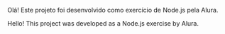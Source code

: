 Olá! Este projeto foi desenvolvido como exercício de Node.js pela Alura.

Hello! This project was developed as a Node.js exercise by Alura.